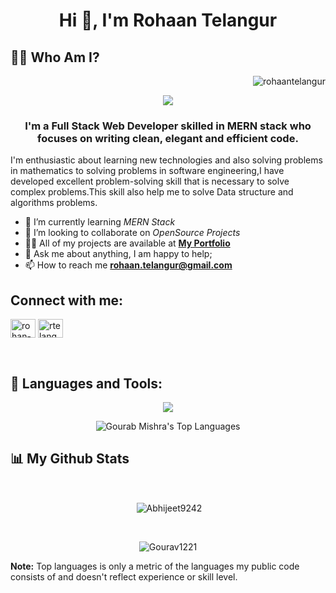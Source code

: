 <h1 align="center">Hi 👋, I'm Rohaan Telangur</h1>

##  🙋‍♂️ Who Am I?
<p align="right"> <img src="https://komarev.com/ghpvc/?username=rohaantelangur&label=Profile%20views&color=0e75b6&style=flat" alt="rohaantelangur" /> </p>
<p align="center">
  <a href="https://github.com/DenverCoder1/readme-typing-svg"><img src="https://readme-typing-svg.herokuapp.com?lines=Computer+Science+Student;Full+Stack+Web+Developer;Always%20learning%20new%20things&center=true&width=380&height=45"></a>
</p>
<h3 align="center">I'm a Full Stack Web Developer skilled in MERN stack who focuses on writing clean, elegant and efficient code.</h3>
<p>I'm enthusiastic about learning new technologies and also solving problems in mathematics to solving problems in software engineering,I have developed excellent problem-solving skill that is necessary to solve complex problems.This skill also help me to solve Data structure and algorithms problems.</p>

 - 🌱 I’m currently learning *MERN Stack*
- 👯 I’m looking to collaborate on *OpenSource Projects*
- 👨‍💻 All of my projects are available at **[My Portfolio](https://portfolio-rohaantelangur.vercel.app/)**
- 💬 Ask me about anything, I am happy to help;
- 📫 How to reach me **rohaan.telangur@gmail.com**

## Connect with me:
<p align="left">
<a href="https://linkedin.com/in/rohan-telangur" target="blank"><img align="center" src="https://raw.githubusercontent.com/rahuldkjain/github-profile-readme-generator/master/src/images/icons/Social/linked-in-alt.svg" alt="rohan-telangur" height="30" width="40" /></a>
<a href="https://www.leetcode.com/rtelangur" target="blank"><img align="center" src="https://raw.githubusercontent.com/rahuldkjain/github-profile-readme-generator/master/src/images/icons/Social/leet-code.svg" alt="rtelangur" height="30" width="40" /></a>
</p>
<br/>


## 🚀 Languages and Tools:  
 <p align="center" >
  <img  src="https://user-images.githubusercontent.com/82999542/132934744-131c1891-4a4f-4e88-a64a-36720ad7470b.png">
 </p>
 
 <p align="center" ><img alt="Gourab Mishra's Top Languages" src="https://github-readme-stats.vercel.app/api/top-langs/?username=rohaantelangur&langs_count=8&count_private=true&layout=compact&theme=react&hide_border=true&bg_color=0D1117" />   
</p>

## 📊 My Github Stats

  <br/>
  <p align="center">&nbsp;<img align="center" src="https://github-readme-stats.vercel.app/api?username=rohaantelangur&show_icons=true&locale=en&theme=highcontrast" alt="Abhijeet9242"/></p>
<br>
<p align="center"><img  align="center" src="https://github-readme-streak-stats.herokuapp.com/?user=rohaantelangur&&theme=highcontrast" alt="Gourav1221" /></p>
  <b>Note:</b> Top languages is only a metric of the languages my public code consists of and doesn't reflect experience or skill level.


<br/>
<br/>

  
